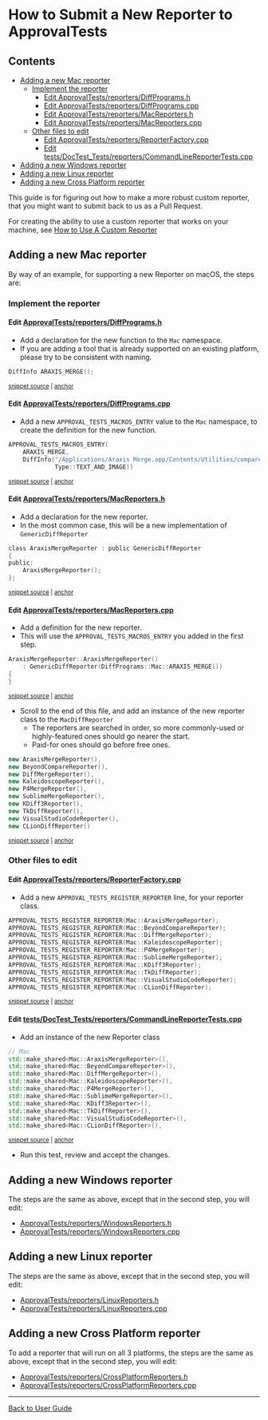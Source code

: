 <a id="top"></a>

# How to Submit a New Reporter to ApprovalTests

<!-- toc -->
## Contents

  * [Adding a new Mac reporter](#adding-a-new-mac-reporter)
    * [Implement the reporter](#implement-the-reporter)
      * [Edit ApprovalTests/reporters/DiffPrograms.h](#edit-approvaltestsreportersdiffprogramsh)
      * [Edit ApprovalTests/reporters/DiffPrograms.cpp](#edit-approvaltestsreportersdiffprogramscpp)
      * [Edit ApprovalTests/reporters/MacReporters.h](#edit-approvaltestsreportersmacreportersh)
      * [Edit ApprovalTests/reporters/MacReporters.cpp](#edit-approvaltestsreportersmacreporterscpp)
    * [Other files to edit](#other-files-to-edit)
      * [Edit ApprovalTests/reporters/ReporterFactory.cpp](#edit-approvaltestsreportersreporterfactorycpp)
      * [Edit tests/DocTest_Tests/reporters/CommandLineReporterTests.cpp](#edit-testsdoctest_testsreporterscommandlinereportertestscpp)
  * [Adding a new Windows reporter](#adding-a-new-windows-reporter)
  * [Adding a new Linux reporter](#adding-a-new-linux-reporter)
  * [Adding a new Cross Platform reporter](#adding-a-new-cross-platform-reporter)<!-- endToc -->

This guide is for figuring out how to make a more robust custom reporter, that you might want to submit back to us as a Pull Request.

For creating the ability to use a custom reporter that works on your machine, see [How to Use A Custom Reporter](/doc/how_tos/UseACustomReporter.md#top)

## Adding a new Mac reporter

By way of an example, for supporting a new Reporter on macOS, the steps are:

### Implement the reporter

#### Edit [ApprovalTests/reporters/DiffPrograms.h](https://github.com/approvals/ApprovalTests.cpp/blob/master/ApprovalTests/reporters/DiffPrograms.h)

* Add a declaration for the new function to the `Mac` namespace.
* If you are adding a tool that is already supported on an existing platform, please try to be consistent with naming.

<!-- snippet: add_reporter_macro_header -->
<a id='snippet-add_reporter_macro_header'></a>
```h
DiffInfo ARAXIS_MERGE();
```
<sup><a href='/ApprovalTests/reporters/DiffPrograms.h#L18-L20' title='Snippet source file'>snippet source</a> | <a href='#snippet-add_reporter_macro_header' title='Start of snippet'>anchor</a></sup>
<!-- endSnippet -->

#### Edit [ApprovalTests/reporters/DiffPrograms.cpp](https://github.com/approvals/ApprovalTests.cpp/blob/master/ApprovalTests/reporters/DiffPrograms.cpp)

* Add a new `APPROVAL_TESTS_MACROS_ENTRY` value to the `Mac` namespace, to create the definition for the new function.

<!-- snippet: add_reporter_macro_implementation -->
<a id='snippet-add_reporter_macro_implementation'></a>
```cpp
APPROVAL_TESTS_MACROS_ENTRY(
    ARAXIS_MERGE,
    DiffInfo("/Applications/Araxis Merge.app/Contents/Utilities/compare",
             Type::TEXT_AND_IMAGE))
```
<sup><a href='/ApprovalTests/reporters/DiffPrograms.cpp#L30-L35' title='Snippet source file'>snippet source</a> | <a href='#snippet-add_reporter_macro_implementation' title='Start of snippet'>anchor</a></sup>
<!-- endSnippet -->

#### Edit [ApprovalTests/reporters/MacReporters.h](https://github.com/approvals/ApprovalTests.cpp/blob/master/ApprovalTests/reporters/MacReporters.h)

* Add a declaration for the new reporter.
* In the most common case, this will be a new implementation of `GenericDiffReporter`

<!-- snippet: add_reporter_class_header -->
<a id='snippet-add_reporter_class_header'></a>
```h
class AraxisMergeReporter : public GenericDiffReporter
{
public:
    AraxisMergeReporter();
};
```
<sup><a href='/ApprovalTests/reporters/MacReporters.h#L16-L22' title='Snippet source file'>snippet source</a> | <a href='#snippet-add_reporter_class_header' title='Start of snippet'>anchor</a></sup>
<!-- endSnippet -->

#### Edit [ApprovalTests/reporters/MacReporters.cpp](https://github.com/approvals/ApprovalTests.cpp/blob/master/ApprovalTests/reporters/MacReporters.cpp)

* Add a definition for the new reporter.
* This will use the `APPROVAL_TESTS_MACROS_ENTRY` you added in the first step.

<!-- snippet: add_reporter_class_implementation -->
<a id='snippet-add_reporter_class_implementation'></a>
```cpp
AraxisMergeReporter::AraxisMergeReporter()
    : GenericDiffReporter(DiffPrograms::Mac::ARAXIS_MERGE())
{
}
```
<sup><a href='/ApprovalTests/reporters/MacReporters.cpp#L14-L19' title='Snippet source file'>snippet source</a> | <a href='#snippet-add_reporter_class_implementation' title='Start of snippet'>anchor</a></sup>
<!-- endSnippet -->

* Scroll to the end of this file, and add an instance of the new reporter class to the `MacDiffReporter`
    * The reporters are searched in order, so more commonly-used or highly-featured ones should go nearer the start.
    * Paid-for ones should go before free ones.

<!-- snippet: mac_diff_reporters -->
<a id='snippet-mac_diff_reporters'></a>
```cpp
new AraxisMergeReporter(),
new BeyondCompareReporter(),
new DiffMergeReporter(),
new KaleidoscopeReporter(),
new P4MergeReporter(),
new SublimeMergeReporter(),
new KDiff3Reporter(),
new TkDiffReporter(),
new VisualStudioCodeReporter(),
new CLionDiffReporter()
```
<sup><a href='/ApprovalTests/reporters/MacReporters.cpp#L63-L74' title='Snippet source file'>snippet source</a> | <a href='#snippet-mac_diff_reporters' title='Start of snippet'>anchor</a></sup>
<!-- endSnippet -->

### Other files to edit

#### Edit [ApprovalTests/reporters/ReporterFactory.cpp](https://github.com/approvals/ApprovalTests.cpp/blob/master/ApprovalTests/reporters/ReporterFactory.cpp)

* Add a new `APPROVAL_TESTS_REGISTER_REPORTER` line, for your reporter class.

<!-- snippet: register_reporter_with_factory -->
<a id='snippet-register_reporter_with_factory'></a>
```cpp
APPROVAL_TESTS_REGISTER_REPORTER(Mac::AraxisMergeReporter);
APPROVAL_TESTS_REGISTER_REPORTER(Mac::BeyondCompareReporter);
APPROVAL_TESTS_REGISTER_REPORTER(Mac::DiffMergeReporter);
APPROVAL_TESTS_REGISTER_REPORTER(Mac::KaleidoscopeReporter);
APPROVAL_TESTS_REGISTER_REPORTER(Mac::P4MergeReporter);
APPROVAL_TESTS_REGISTER_REPORTER(Mac::SublimeMergeReporter);
APPROVAL_TESTS_REGISTER_REPORTER(Mac::KDiff3Reporter);
APPROVAL_TESTS_REGISTER_REPORTER(Mac::TkDiffReporter);
APPROVAL_TESTS_REGISTER_REPORTER(Mac::VisualStudioCodeReporter);
APPROVAL_TESTS_REGISTER_REPORTER(Mac::CLionDiffReporter);
```
<sup><a href='/ApprovalTests/reporters/ReporterFactory.cpp#L68-L79' title='Snippet source file'>snippet source</a> | <a href='#snippet-register_reporter_with_factory' title='Start of snippet'>anchor</a></sup>
<!-- endSnippet -->

#### Edit [tests/DocTest_Tests/reporters/CommandLineReporterTests.cpp](https://github.com/approvals/ApprovalTests.cpp/blob/master/tests/DocTest_Tests/reporters/CommandLineReporterTests.cpp)

* Add an instance of the new Reporter class

<!-- snippet: add_reporter_command_test -->
<a id='snippet-add_reporter_command_test'></a>
```cpp
// Mac
std::make_shared<Mac::AraxisMergeReporter>(),
std::make_shared<Mac::BeyondCompareReporter>(),
std::make_shared<Mac::DiffMergeReporter>(),
std::make_shared<Mac::KaleidoscopeReporter>(),
std::make_shared<Mac::P4MergeReporter>(),
std::make_shared<Mac::SublimeMergeReporter>(),
std::make_shared<Mac::KDiff3Reporter>(),
std::make_shared<Mac::TkDiffReporter>(),
std::make_shared<Mac::VisualStudioCodeReporter>(),
std::make_shared<Mac::CLionDiffReporter>(),
```
<sup><a href='/tests/DocTest_Tests/reporters/CommandLineReporterTests.cpp#L27-L39' title='Snippet source file'>snippet source</a> | <a href='#snippet-add_reporter_command_test' title='Start of snippet'>anchor</a></sup>
<!-- endSnippet -->

* Run this test, review and accept the changes.

## Adding a new Windows reporter

The steps are the same as above, except that in the second step, you will edit:
 
* [ApprovalTests/reporters/WindowsReporters.h](https://github.com/approvals/ApprovalTests.cpp/blob/master/ApprovalTests/reporters/WindowsReporters.h)
* [ApprovalTests/reporters/WindowsReporters.cpp](https://github.com/approvals/ApprovalTests.cpp/blob/master/ApprovalTests/reporters/WindowsReporters.cpp)

## Adding a new Linux reporter

The steps are the same as above, except that in the second step, you will edit:

* [ApprovalTests/reporters/LinuxReporters.h](https://github.com/approvals/ApprovalTests.cpp/blob/master/ApprovalTests/reporters/LinuxReporters.h)
* [ApprovalTests/reporters/LinuxReporters.cpp](https://github.com/approvals/ApprovalTests.cpp/blob/master/ApprovalTests/reporters/LinuxReporters.cpp)

## Adding a new Cross Platform reporter

To add a reporter that will run on all 3 platforms, the steps are the same as above, except that in the second step, you will edit:

* [ApprovalTests/reporters/CrossPlatformReporters.h](https://github.com/approvals/ApprovalTests.cpp/blob/master/ApprovalTests/reporters/CrossPlatformReporters.h)
* [ApprovalTests/reporters/CrossPlatformReporters.cpp](https://github.com/approvals/ApprovalTests.cpp/blob/master/ApprovalTests/reporters/CrossPlatformReporters.cpp)

---

[Back to User Guide](/doc/README.md#top)
